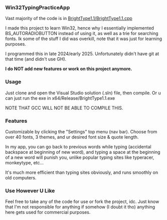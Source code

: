 ### Win32TypingPracticeApp

  Vast majority of the code is in [BrightType1.1/BrightType1.1.cpp](https://github.com/brightgao1/Win32TypingPracticeApp/blob/main/BrightType1.1/BrightType1.1.cpp)

  I made this project to learn Win32, hence why I essentially implemented BS_AUTORADIOBUTTON instead of using it, as well as a trie for searching fonts. Ik some of the stuff I did was overkill, note that it was just for learning purposes.

  I programmed this in late 2024/early 2025. Unfortunately didn't have git at that time (and didn't use GH). 
  
  **I do NOT add new features or work on this project anymore.**
### Usage
  Just clone and open the Visual Studio solution (.sln) file, then compile. 
  Or u can just run the exe in x64/Release/BrightType1.1.exe

  NOTE THAT GCC WILL NOT BE ABLE TO COMPILE THIS.
  
### Features
  Customizable by clicking the "Settings" top menu (nav bar). Choose from over 40 fonts, 3 themes, and ur desired font size & quote length.

  In my app, you can go back to previous words while typing (accidental backspace at beginning of new word), and typing a space at the beginning of a new word will punish you, unlike popular typing sites like typeracer, monkeytype, etc...
  
  It's much more efficient than typing sites obviously, and runs smoothly on old computers.
### Use However U Like
  Feel free to take any of the code for use or fork the project, idc. Just know that I'm not responsible for anything if somehow (I doubt it tho) anything here gets used for commercial purposes.
